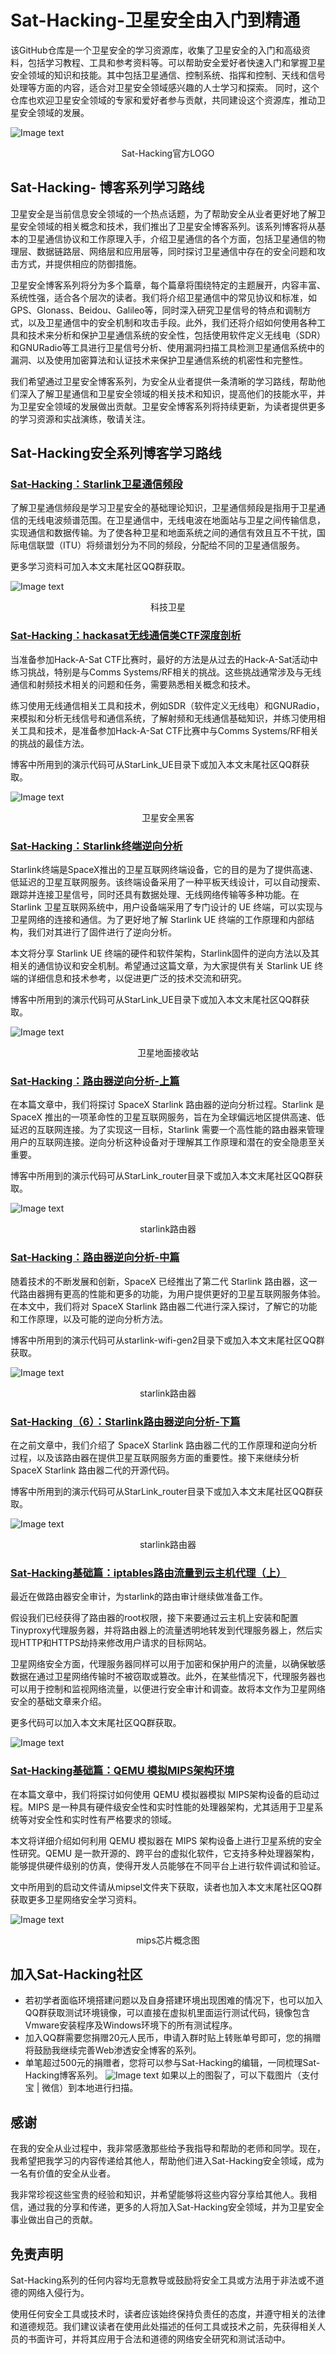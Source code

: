 # Sat-Hacking-卫星安全由入门到精通
 该GitHub仓库是一个卫星安全的学习资源库，收集了卫星安全的入门和高级资料，包括学习教程、工具和参考资料等。可以帮助安全爱好者快速入门和掌握卫星安全领域的知识和技能。其中包括卫星通信、控制系统、指挥和控制、天线和信号处理等方面的内容，适合对卫星安全领域感兴趣的人士学习和探索。
 同时，这个仓库也欢迎卫星安全领域的专家和爱好者参与贡献，共同建设这个资源库，推动卫星安全领域的发展。

![Image text](./group/sat-banner.png)   
<p align="center">Sat-Hacking官方LOGO</p>



 ## Sat-Hacking- 博客系列学习路线
卫星安全是当前信息安全领域的一个热点话题，为了帮助安全从业者更好地了解卫星安全领域的相关概念和技术，我们推出了卫星安全博客系列。该系列博客将从基本的卫星通信协议和工作原理入手，介绍卫星通信的各个方面，包括卫星通信的物理层、数据链路层、网络层和应用层等，同时探讨卫星通信中存在的安全问题和攻击方式，并提供相应的防御措施。

卫星安全博客系列将分为多个篇章，每个篇章将围绕特定的主题展开，内容丰富、系统性强，适合各个层次的读者。我们将介绍卫星通信中的常见协议和标准，如GPS、Glonass、Beidou、Galileo等，同时深入研究卫星信号的特点和调制方式，以及卫星通信中的安全机制和攻击手段。此外，我们还将介绍如何使用各种工具和技术来分析和保护卫星通信系统的安全性，包括使用软件定义无线电（SDR）和GNURadio等工具进行卫星信号分析、使用漏洞扫描工具检测卫星通信系统中的漏洞、以及使用加密算法和认证技术来保护卫星通信系统的机密性和完整性。

我们希望通过卫星安全博客系列，为安全从业者提供一条清晰的学习路线，帮助他们深入了解卫星通信和卫星安全领域的相关技术和知识，提高他们的技能水平，并为卫星安全领域的发展做出贡献。卫星安全博客系列将持续更新，为读者提供更多的学习资源和实战演练，敬请关注。

## Sat-Hacking安全系列博客学习路线


### [Sat-Hacking：Starlink卫星通信频段](https://blog.csdn.net/weixin_68076304/article/details/129583780?csdn_share_tail=%7B%22type%22%3A%22blog%22%2C%22rType%22%3A%22article%22%2C%22rId%22%3A%22129583780%22%2C%22source%22%3A%22weixin_68076304%22%7D) 

了解卫星通信频段是学习卫星安全的基础理论知识，卫星通信频段是指用于卫星通信的无线电波频谱范围。在卫星通信中，无线电波在地面站与卫星之间传输信息，实现通信和数据传输。为了使各种卫星和地面系统之间的通信有效且互不干扰，国际电信联盟（ITU）将频谱划分为不同的频段，分配给不同的卫星通信服务。

更多学习资料可加入本文末尾社区QQ群获取。

![Image text](./group/satinspace.png)   
<p align="center">科技卫星</p>


### [Sat-Hacking：hackasat无线通信类CTF深度剖析](https://blog.csdn.net/weixin_68076304/article/details/129451741?spm=1001.2014.3001.5501) 

当准备参加Hack-A-Sat CTF比赛时，最好的方法是从过去的Hack-A-Sat活动中练习挑战，特别是与Comms Systems/RF相关的挑战。这些挑战通常涉及与无线通信和射频技术相关的问题和任务，需要熟悉相关概念和技术。

练习使用无线通信相关工具和技术，例如SDR（软件定义无线电）和GNURadio，来模拟和分析无线信号和通信系统，了解射频和无线通信基础知识，并练习使用相关工具和技术，是准备参加Hack-A-Sat CTF比赛中与Comms Systems/RF相关的挑战的最佳方法。

博客中所用到的演示代码可从StarLink_UE目录下或加入本文末尾社区QQ群获取。

![Image text](./group/sat-1.png)   
<p align="center">卫星安全黑客</p>



### [Sat-Hacking：Starlink终端逆向分析](https://blog.csdn.net/weixin_68076304/article/details/129526961?spm=1001.2014.3001.5502) 

Starlink终端是SpaceX推出的卫星互联网终端设备，它的目的是为了提供高速、低延迟的卫星互联网服务。该终端设备采用了一种平板天线设计，可以自动搜索、跟踪并连接卫星信号，同时还具有数据处理、无线网络传输等多种功能。在 Starlink 卫星互联网系统中，用户设备端采用了专门设计的 UE 终端，可以实现与卫星网络的连接和通信。为了更好地了解 Starlink UE 终端的工作原理和内部结构，我们对其进行了固件进行了逆向分析。

本文将分享 Starlink UE 终端的硬件和软件架构，Starlink固件的逆向方法以及其相关的通信协议和安全机制。希望通过这篇文章，为大家提供有关 Starlink UE 终端的详细信息和技术参考，以促进更广泛的技术交流和研究。

博客中所用到的演示代码可从StarLink_UE目录下或加入本文末尾社区QQ群获取。

![Image text](./group/satstation.jpg)   
<p align="center">卫星地面接收站</p>


### [Sat-Hacking：路由器逆向分析-上篇](https://blog.csdn.net/weixin_68076304/article/details/129776236?csdn_share_tail=%7B%22type%22%3A%22blog%22%2C%22rType%22%3A%22article%22%2C%22rId%22%3A%22129776236%22%2C%22source%22%3A%22weixin_68076304%22%7D) 

在本篇文章中，我们将探讨 SpaceX Starlink 路由器的逆向分析过程。Starlink 是 SpaceX 推出的一项革命性的卫星互联网服务，旨在为全球偏远地区提供高速、低延迟的互联网连接。为了实现这一目标，Starlink 需要一个高性能的路由器来管理用户的互联网连接。逆向分析这种设备对于理解其工作原理和潜在的安全隐患至关重要。    

博客中所用到的演示代码可从StarLink_router目录下或加入本文末尾社区QQ群获取。

![Image text](./group/starlinkrouter.png)   
<p align="center">starlink路由器</p>


### [Sat-Hacking：路由器逆向分析-中篇](https://blog.csdn.net/weixin_68076304/article/details/129843763?csdn_share_tail=%7B%22type%22%3A%22blog%22%2C%22rType%22%3A%22article%22%2C%22rId%22%3A%22129843763%22%2C%22source%22%3A%22weixin_68076304%22%7D) 

随着技术的不断发展和创新，SpaceX 已经推出了第二代 Starlink 路由器，这一代路由器拥有更高的性能和更多的功能，为用户提供更好的卫星互联网服务体验。在本文中，我们将对 SpaceX Starlink 路由器二代进行深入探讨，了解它的功能和工作原理，以及可能的逆向分析方法。

博客中所用到的演示代码可从starlink-wifi-gen2目录下或加入本文末尾社区QQ群获取。

![Image text](./group/starlink-dish-and-router.jpg)   
<p align="center">starlink路由器</p>


### [Sat-Hacking（6）：Starlink路由器逆向分析-下篇](https://blog.csdn.net/weixin_68076304/article/details/129893882?spm=1001.2014.3001.5502) 

在之前文章中，我们介绍了 SpaceX Starlink 路由器二代的工作原理和逆向分析过程，以及该路由器在提供卫星互联网服务方面的重要性。接下来继续分析SpaceX Starlink 路由器二代的开源代码。

博客中所用到的演示代码可从StarLink_router目录下或加入本文末尾社区QQ群获取。

![Image text](./group/starlinkrouter.png)   
<p align="center">starlink路由器</p>


### [Sat-Hacking基础篇：iptables路由流量到云主机代理（上）](https://mp.weixin.qq.com/s?__biz=Mzg3MzkzMDUzMg==&mid=2247483710&idx=1&sn=bf08935fa7d910f0c416b76af4bc1d81&chksm=ced9cb75f9ae426309725a1afba110aed10c35e056250e83aff6bbd054a17d9787b8276a875a&token=494562786&lang=zh_CN#rd) 

最近在做路由器安全审计，为starlink的路由审计继续做准备工作。

假设我们已经获得了路由器的root权限，接下来要通过云主机上安装和配置Tinyproxy代理服务器，并将路由器上的流量透明地转发到代理服务器上，然后实现HTTP和HTTPS劫持来修改用户请求的目标网站。

卫星网络安全方面，代理服务器同样可以用于加密和保护用户的流量，以确保敏感数据在通过卫星网络传输时不被窃取或篡改。此外，在某些情况下，代理服务器也可以用于控制和监视网络流量，以便进行安全审计和调查。故将本文作为卫星网络安全的基础文章来介绍。

更多代码可以加入本文末尾社区QQ群获取。

![Image text](./group/router-iptables.jpg)   
<p align="center"></p>




### [Sat-Hacking基础篇：QEMU 模拟MIPS架构环境](https://blog.csdn.net/weixin_68076304/article/details/129601382?csdn_share_tail=%7B%22type%22%3A%22blog%22%2C%22rType%22%3A%22article%22%2C%22rId%22%3A%22129601382%22%2C%22source%22%3A%22weixin_68076304%22%7D) 

在本篇文章中，我们将探讨如何使用 QEMU 模拟器模拟 MIPS架构设备的启动过程。MIPS 是一种具有硬件级安全性和实时性能的处理器架构，尤其适用于卫星系统等对安全性和实时性有严格要求的领域。

本文将详细介绍如何利用 QEMU 模拟器在 MIPS 架构设备上进行卫星系统的安全性研究。QEMU 是一款开源的、跨平台的虚拟化软件，它支持多种处理器架构，能够提供硬件级别的仿真，使得开发人员能够在不同平台上进行软件调试和验证。


文中所用到的启动文件请从mipsel文件夹下获取，读者也加入本文末尾社区QQ群获取更多卫星网络安全学习资料。

![Image text](./group/chip.png)   
<p align="center">mips芯片概念图</p>





## 加入Sat-Hacking社区
* 若初学者面临环境搭建问题以及自身搭建环境出现困难的情况下，也可以加入QQ群获取测试环境镜像，可以直接在虚拟机里面运行测试代码，镜像包含Vmware安装程序及Windows环境下的所有测试程序。
* 加入QQ群需要您捐赠20元人民币，申请入群时贴上转账单号即可，您的捐赠将鼓励我继续完善Web渗透安全博客的系列。
* 单笔超过500元的捐赠者，您将可以参与Sat-Hacking的编辑，一同梳理Sat-Hacking博客系列。
![Image text](./group/joingroup.png)
如果以上的图裂了，可以下载图片（支付宝 | 微信）到本地进行扫描。


## 感谢

在我的安全从业过程中，我非常感激那些给予我指导和帮助的老师和同学。现在，我希望把我学习的内容传递给其他人，帮助他们进入Sat-Hacking安全领域，成为一名有价值的安全从业者。

我非常珍视这些宝贵的经验和知识，并希望能够将这些内容分享给其他人。我相信，通过我的分享和传递，更多的人将加入Sat-Hacking安全领域，并为卫星安全事业做出自己的贡献。

## 免责声明

Sat-Hacking系列的任何内容均无意教导或鼓励将安全工具或方法用于非法或不道德的网络入侵行为。

使用任何安全工具或技术时，读者应该始终保持负责任的态度，并遵守相关的法律和道德规范。我们建议读者在使用此处描述的任何工具或技术之前，先获得相关人员的书面许可，并将其应用于合法和道德的网络安全研究和测试活动中。